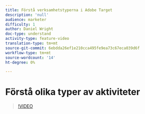 ```yaml
---
title: Förstå verksamhetstyperna i Adobe Target
description: 'null'
audience: marketer
difficulty: 1
author: Daniel Wright
doc-type: understand
activity-type: feature-video
translation-type: tm+mt
source-git-commit: 6ebdda26ef1e210cca495fe9ea73c67eca039d6f
workflow-type: tm+mt
source-wordcount: '14'
ht-degree: 0%

---
```



# Förstå olika typer av aktiviteter

>[!VIDEO](https://video.tv.adobe.com/v/17386/?quality=12)